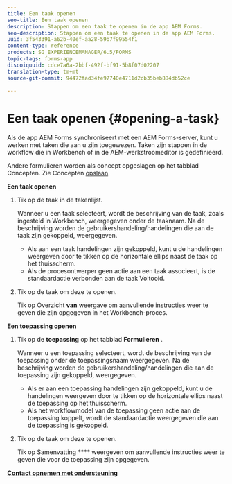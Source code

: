 ```yaml
---
title: Een taak openen
seo-title: Een taak openen
description: Stappen om een taak te openen in de app AEM Forms.
seo-description: Stappen om een taak te openen in de app AEM Forms.
uuid: 3f543391-a62b-40ef-aa28-59b7f99554f1
content-type: reference
products: SG_EXPERIENCEMANAGER/6.5/FORMS
topic-tags: forms-app
discoiquuid: cdce7a6a-2bbf-492f-bf91-5b8f07d02207
translation-type: tm+mt
source-git-commit: 94472fad34fe97740e4711d2cb35beb884db52ce

---
```



# Een taak openen {#opening-a-task}

Als de app AEM Forms synchroniseert met een AEM Forms-server, kunt u werken met taken die aan u zijn toegewezen. Taken zijn stappen in de workflow die in Workbench of in de AEM-werkstroomeditor is gedefinieerd.

Andere formulieren worden als concept opgeslagen op het tabblad Concepten. Zie Concepten [opslaan](/help/forms/using/save-as-draft.md).

**Een taak openen**

1. Tik op de taak in de takenlijst.

   Wanneer u een taak selecteert, wordt de beschrijving van de taak, zoals ingesteld in Workbench, weergegeven onder de taaknaam. Na de beschrijving worden de gebruikershandeling/handelingen die aan de taak zijn gekoppeld, weergegeven.

   * Als aan een taak handelingen zijn gekoppeld, kunt u de handelingen weergeven door te tikken op de horizontale ellips naast de taak op het thuisscherm.
   * Als de procesontwerper geen actie aan een taak associeert, is de standaardactie verbonden aan de taak Voltooid.

1. Tik op de taak om deze te openen.

   Tik op Overzicht **van** weergave om aanvullende instructies weer te geven die zijn opgegeven in het Workbench-proces.

**Een toepassing openen**

1. Tik op de **toepassing** op het tabblad **Formulieren** .

   Wanneer u een toepassing selecteert, wordt de beschrijving van de toepassing onder de toepassingsnaam weergegeven. Na de beschrijving worden de gebruikershandeling/handelingen die aan de toepassing zijn gekoppeld, weergegeven.

   * Als er aan een toepassing handelingen zijn gekoppeld, kunt u de handelingen weergeven door te tikken op de horizontale ellips naast de toepassing op het thuisscherm.
   * Als het workflowmodel van de toepassing geen actie aan de toepassing koppelt, wordt de standaardactie weergegeven die aan de toepassing is gekoppeld.

1. Tik op de taak om deze te openen.

   Tik op Samenvatting **** weergeven om aanvullende instructies weer te geven die voor de toepassing zijn opgegeven.

**[Contact opnemen met ondersteuning](https://www.adobe.com/account/sign-in.supportportal.html)**
